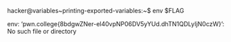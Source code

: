 hacker@variables~printing-exported-variables:~$ env $FLAG

env: ‘pwn.college{8bdgwZNer-el40vpNP06DV5yYUd.dhTN1QDLyIjN0czW}’: No such file or directory
